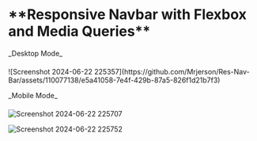 <h1>**Responsive Navbar with Flexbox and Media Queries**</h1>

<p style="margin-bottom: 20px;">_Desktop Mode_</p>
![Screenshot 2024-06-22 225357](https://github.com/Mrjerson/Res-Nav-Bar/assets/110077138/e5a41058-7e4f-429b-87a5-826f1d21b7f3)

<br>
<p style="margin-bottom: 20px;">_Mobile Mode_</p>

![Screenshot 2024-06-22 225707](https://github.com/Mrjerson/Res-Nav-Bar/assets/110077138/7aedc29c-ab05-44a0-ac26-4a0a49c5ae03)

![Screenshot 2024-06-22 225752](https://github.com/Mrjerson/Res-Nav-Bar/assets/110077138/232c04f5-2f26-479c-8995-064b0e3effc8)
